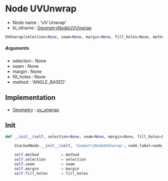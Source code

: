 # Node UVUnwrap

- Node name : 'UV Unwrap'
- bl_idname : [GeometryNodeUVUnwrap](https://docs.blender.org/api/current/bpy.types.{bl_idname}.html)


``` python
UVUnwrap(selection=None, seam=None, margin=None, fill_holes=None, method='ANGLE_BASED', node_label=None, node_color=None)
```
##### Arguments

- selection : None
- seam : None
- margin : None
- fill_holes : None
- method : 'ANGLE_BASED'

## Implementation

- [Geometry](/docs/GeoNodes/Geometry.md) : [uv_unwrap](/docs/GeoNodes/Geometry.md#uv_unwrap)

## Init

``` python
def __init__(self, selection=None, seam=None, margin=None, fill_holes=None, method='ANGLE_BASED', node_label=None, node_color=None):

    StackedNode.__init__(self, 'GeometryNodeUVUnwrap', node_label=node_label, node_color=node_color)

    self.method          = method
    self.selection       = selection
    self.seam            = seam
    self.margin          = margin
    self.fill_holes      = fill_holes
```
